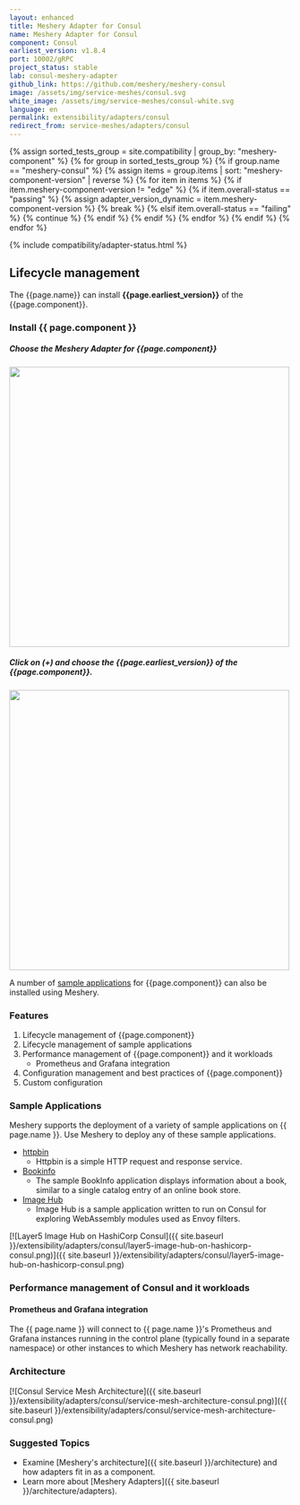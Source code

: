 ```yaml
---
layout: enhanced
title: Meshery Adapter for Consul
name: Meshery Adapter for Consul
component: Consul
earliest_version: v1.8.4
port: 10002/gRPC
project_status: stable
lab: consul-meshery-adapter
github_link: https://github.com/meshery/meshery-consul
image: /assets/img/service-meshes/consul.svg
white_image: /assets/img/service-meshes/consul-white.svg
language: en
permalink: extensibility/adapters/consul
redirect_from: service-meshes/adapters/consul
---
```


{% assign sorted_tests_group = site.compatibility | group_by: "meshery-component" %}
{% for group in sorted_tests_group %}
      {% if group.name == "meshery-consul" %}
        {% assign items = group.items | sort: "meshery-component-version" | reverse %}
        {% for item in items %}
          {% if item.meshery-component-version != "edge" %}
            {% if item.overall-status == "passing" %}
              {% assign adapter_version_dynamic = item.meshery-component-version %}
              {% break %}
            {% elsif item.overall-status == "failing" %}
              {% continue %}
            {% endif %}
          {% endif %}
        {% endfor %} 
      {% endif %}
{% endfor %}

{% include compatibility/adapter-status.html %}

<!-- {% include adapter-labs.html %} -->

## Lifecycle management

The {{page.name}} can install **{{page.earliest_version}}** of the {{page.component}}.

### Install {{ page.component }}

##### Choose the Meshery Adapter for {{page.component}}

<a href="{{ site.baseurl }}/assets/img/adapters/consul/consul-adapter.png">
  <img style="width:500px;" src="{{ site.baseurl }}/assets/img/adapters/consul/consul-adapter.png" />
</a>

##### Click on (+) and choose the {{page.earliest_version}} of the {{page.component}}.

<a href="{{ site.baseurl }}/assets/img/adapters/consul/consul-install.png">
  <img style="width:500px;" src="{{ site.baseurl }}/assets/img/adapters/consul/consul-install.png" />
</a>

A number of [sample applications](#sample-applications) for {{page.component}} can also be installed using Meshery.

### Features

1. Lifecycle management of {{page.component}}
1. Lifecycle management of sample applications
1. Performance management of {{page.component}} and it workloads
   - Prometheus and Grafana integration
1. Configuration management and best practices of {{page.component}}
1. Custom configuration

### Sample Applications

Meshery supports the deployment of a variety of sample applications on {{ page.name }}. Use Meshery to deploy any of these sample applications.

- [httpbin]({{site.baseurl}}/guides/sample-apps#httpbin)
  - Httpbin is a simple HTTP request and response service.
- [Bookinfo]({{site.baseurl}}/guides/sample-apps#bookinfo)
  - The sample BookInfo application displays information about a book, similar to a single catalog entry of an online book store.
- [Image Hub]({{site.baseurl}}/guides/sample-apps#imagehub)
  - Image Hub is a sample application written to run on Consul for exploring WebAssembly modules used as Envoy filters.

[![Layer5 Image Hub on HashiCorp Consul]({{ site.baseurl }}/extensibility/adapters/consul/layer5-image-hub-on-hashicorp-consul.png)]({{ site.baseurl }}/extensibility/adapters/consul/layer5-image-hub-on-hashicorp-consul.png)

### Performance management of Consul and it workloads

#### Prometheus and Grafana integration

The {{ page.name }} will connect to {{ page.name }}'s Prometheus and Grafana instances running in the control plane (typically found in a separate namespace) or other instances to which Meshery has network reachability.

### Architecture

[![Consul Service Mesh Architecture]({{ site.baseurl }}/extensibility/adapters/consul/service-mesh-architecture-consul.png)]({{ site.baseurl }}/extensibility/adapters/consul/service-mesh-architecture-consul.png)

### Suggested Topics

- Examine [Meshery's architecture]({{ site.baseurl }}/architecture) and how adapters fit in as a component.
- Learn more about [Meshery Adapters]({{ site.baseurl }}/architecture/adapters).
